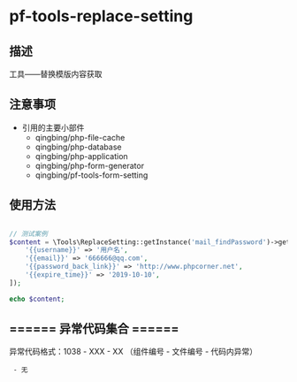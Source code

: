 # pf-tools-replace-setting
## 描述
工具——替换模版内容获取

## 注意事项
- 引用的主要小部件
    - qingbing/php-file-cache
    - qingbing/php-database
    - qingbing/php-application
    - qingbing/php-form-generator
    - qingbing/pf-tools-form-setting

## 使用方法
```php

// 测试案例
$content = \Tools\ReplaceSetting::getInstance('mail_findPassword')->getContent([
    '{{username}}' => '用户名',
    '{{email}}' => '666666@qq.com',
    '{{password_back_link}}' => 'http://www.phpcorner.net',
    '{{expire_time}}' => '2019-10-10',
]);

echo $content;

```

## ====== 异常代码集合 ======

异常代码格式：1038 - XXX - XX （组件编号 - 文件编号 - 代码内异常）
```
 - 无
